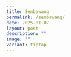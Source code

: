 ```yaml
---
title: Sembawang
permalink: /sembawang/
date: 2025-01-07
layout: post
description: ""
image: ""
variant: tiptap
---
```

